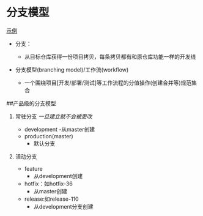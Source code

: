 # 分支模型

[示例](http://mooc.study.163.com/learn/NEU-1000054002?tid=1000102002#/learn/content?type=detail&id=1000309188)

- 分支：
    - 从目标仓库获得一份项目拷贝，每条拷贝都有和原仓库功能一样的开发线

- 分支模型(branching model)/工作流(workflow)
    - 一个围绕项目[开发/部署/测试]等工作流程的分值操作(创建合并等)规范集合


##产品级的分支模型

1. 常驻分支 *一旦建立就不会被更改*
    - development
      -从master创建
    - production(master)
      - 默认分支





2. 活动分支
    - feature
      - 从development创建
    - hotfix：如hotfix-36
      - 从master创建
    - release:如release-110
      - 从development分支创建